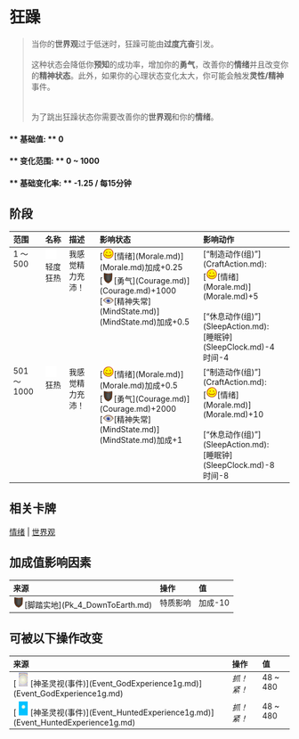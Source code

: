 # 狂躁  
> 当你的<b>世界观</b>过于低迷时，狂躁可能由<b>过度亢奋</b>引发。<br><br>这种状态会降低你<b>预知</b>的成功率，增加你的<b>勇气</b>，改善你的<b>情绪</b>并且改变你的<b>精神状态</b>。此外，如果你的心理状态变化太大，你可能会触发<b>灵性/精神</b>事件。<br><br><br>为了跳出狂躁状态你需要改善你的<b>世界观</b>和你的<b>情绪</b>。  
  
#### ** 基础值: ** 0   
#### ** 变化范围: ** 0 ~ 1000  
#### ** 基础变化率: ** -1.25 / 每15分钟   
## 阶段  
<table class="table table-bordered" data-toggle="table"  ><thead style=""><tr ><th  style="text-align:left;vertical-align:top;"  >范围</th><th  style="text-align:left;vertical-align:top;"  >名称</th><th  style="text-align:left;vertical-align:top;"  >描述</th><th  style="text-align:left;vertical-align:top;"  >影响状态</th><th  style="text-align:left;vertical-align:top;"  >影响动作</th></tr></thead><tr ><td  style="text-align:left;vertical-align:top;"  >1 ～ 500</td><td  style="text-align:left;vertical-align:top;"  ><div style="width:20px;display:inline-block;text-align:center"><img decoding="async" src="../wiki/Sprite/GodState.png" href="a.md" style="max-width:20px;max-height:20px;"></div>轻度狂热</td><td  style="text-align:left;vertical-align:top;"  >我感觉精力充沛！</td><td  style="text-align:left;vertical-align:top;"  >[<div style="width:20px;display:inline-block;text-align:center"><img decoding="async" src="../wiki/Sprite/Content.png" href="a.md" style="max-width:20px;max-height:20px;"></div>[情绪](Morale.md)](Morale.md)加成+0.25<br>[<div style="width:20px;display:inline-block;text-align:center"><img decoding="async" src="../wiki/Sprite/Durability.png" href="a.md" style="max-width:20px;max-height:20px;"></div>[勇气](Courage.md)](Courage.md)+1000<br>[<div style="width:20px;display:inline-block;text-align:center"><img decoding="async" src="../wiki/Sprite/MindState.png" href="a.md" style="max-width:20px;max-height:20px;"></div>[精神失常](MindState.md)](MindState.md)加成+0.5</td><td  style="text-align:left;vertical-align:top;"  >[“制造动作(组)”](CraftAction.md): <br>[<div style="width:20px;display:inline-block;text-align:center"><img decoding="async" src="../wiki/Sprite/Content.png" href="a.md" style="max-width:20px;max-height:20px;"></div>[情绪](Morale.md)](Morale.md)+5<br><br>[“休息动作(组)”](SleepAction.md): <br>[睡眠钟](SleepClock.md)-4<br>时间-4</td></tr><tr ><td  style="text-align:left;vertical-align:top;"  >501 ～ 1000</td><td  style="text-align:left;vertical-align:top;"  ><div style="width:20px;display:inline-block;text-align:center"><img decoding="async" src="../wiki/Sprite/GodState.png" href="a.md" style="max-width:20px;max-height:20px;"></div>狂热</td><td  style="text-align:left;vertical-align:top;"  >我感觉精力充沛！</td><td  style="text-align:left;vertical-align:top;"  >[<div style="width:20px;display:inline-block;text-align:center"><img decoding="async" src="../wiki/Sprite/Content.png" href="a.md" style="max-width:20px;max-height:20px;"></div>[情绪](Morale.md)](Morale.md)加成+0.5<br>[<div style="width:20px;display:inline-block;text-align:center"><img decoding="async" src="../wiki/Sprite/Durability.png" href="a.md" style="max-width:20px;max-height:20px;"></div>[勇气](Courage.md)](Courage.md)+2000<br>[<div style="width:20px;display:inline-block;text-align:center"><img decoding="async" src="../wiki/Sprite/MindState.png" href="a.md" style="max-width:20px;max-height:20px;"></div>[精神失常](MindState.md)](MindState.md)加成+1</td><td  style="text-align:left;vertical-align:top;"  >[“制造动作(组)”](CraftAction.md): <br>[<div style="width:20px;display:inline-block;text-align:center"><img decoding="async" src="../wiki/Sprite/Content.png" href="a.md" style="max-width:20px;max-height:20px;"></div>[情绪](Morale.md)](Morale.md)+10<br><br>[“休息动作(组)”](SleepAction.md): <br>[睡眠钟](SleepClock.md)-8<br>时间-8</td></tr></tbody></table>  
  
## 相关卡牌  
[情绪](Morale.md)  |  [世界观](Structure.md)  
## 加成值影响因素  
<table class="table table-bordered" data-toggle="table"  ><thead style=""><tr ><th  style="text-align:left;vertical-align:top;"  >来源</th><th  style="text-align:left;vertical-align:top;"  >操作</th><th  style="text-align:left;vertical-align:top;"  >值</th></tr></thead><tr ><td  style="text-align:left;vertical-align:top;"  ><div style="width:20px;display:inline-block;text-align:center"><img decoding="async" src="../wiki/Sprite/Durability.png" href="a.md" style="max-width:20px;max-height:20px;"></div>[脚踏实地](Pk_4_DownToEarth.md)</td><td  style="text-align:left;vertical-align:top;"  >特质影响</td><td  style="text-align:left;vertical-align:top;"  >加成-10</td></tr></tbody></table>  
  
## 可被以下操作改变  
<table class="table table-bordered" data-toggle="table"  ><thead style=""><tr ><th  style="text-align:left;vertical-align:top;"  >来源</th><th  style="text-align:left;vertical-align:top;"  >操作</th><th  style="text-align:left;vertical-align:top;"  >值</th></tr></thead><tr ><td  style="text-align:left;vertical-align:top;"  >[<div style="width:25px;display:inline-block;text-align:center"><img decoding="async" src="../wiki/Sprite/God.png" href="a.md" style="max-width:25px;max-height:25px;"></div>[神圣灵视(事件)](Event_GodExperience1g.md)](Event_GodExperience1g.md)</td><td  style="text-align:left;vertical-align:top;"  ><i>抓！紧！</i></td><td  style="text-align:left;vertical-align:top;"  >48 ~ 480</td></tr><tr ><td  style="text-align:left;vertical-align:top;"  >[<div style="width:25px;display:inline-block;text-align:center"><img decoding="async" src="../wiki/Sprite/WeatherClear_Full.png" href="a.md" style="max-width:25px;max-height:25px;"></div>[神圣灵视(事件)](Event_HuntedExperience1g.md)](Event_HuntedExperience1g.md)</td><td  style="text-align:left;vertical-align:top;"  ><i>抓！紧！</i></td><td  style="text-align:left;vertical-align:top;"  >48 ~ 480</td></tr></tbody></table>  
  


<script>document.title="狂躁 - 卡牌生存百科 Card Survival Wiki";</script>